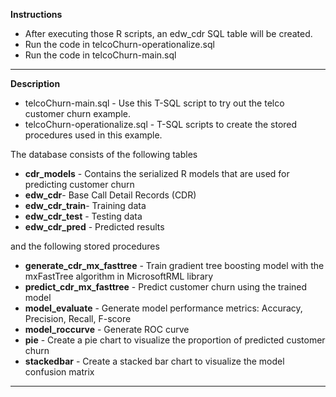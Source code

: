 **Instructions**


- After executing those R scripts, an edw_cdr SQL table will be created.
- Run the code in telcoChurn-operationalize.sql
- Run the code in telcoChurn-main.sql



----------
**Description**

- telcoChurn-main.sql - Use this T-SQL script to try out the telco customer churn example.
- telcoChurn-operationalize.sql - T-SQL scripts to create the stored procedures used in this example.

The database consists of the following tables

- **cdr\_models** - Contains the serialized R models that are used for predicting customer churn
- **edw\_cdr**- Base Call Detail Records (CDR)
- **edw\_cdr\_train**- Training data
- **edw\_cdr\_test** - Testing data
- **edw\_cdr\_pred** - Predicted results
 
and the following stored procedures

- **generate_cdr_mx_fasttree** - Train gradient tree boosting model with the mxFastTree algorithm in MicrosoftRML library
- **predict_cdr_mx_fasttree** - Predict customer churn using the trained model
- **model_evaluate** - Generate model performance metrics: Accuracy, Precision, Recall, F-score
- **model_roccurve** - Generate ROC curve
- **pie** - Create a pie chart to visualize the proportion of predicted customer churn
- **stackedbar** - Create a stacked bar chart to visualize the model confusion matrix

----------
